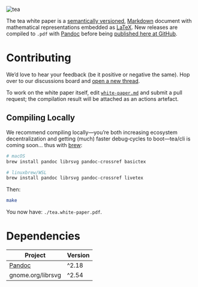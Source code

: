 ![tea](https://tea.xyz/banner.png)

The tea white paper is a [semantically versioned][semver], [Markdown] document
with mathematical representations embedded as [LaTeX].
New releases are compiled to `.pdf` with [Pandoc] before being
[published here at GitHub][releases].

# Contributing

We’d love to hear your feedback (be it positive or negative the same).
Hop over to our discussions board and [open a new thread][discuss].

To work on the white paper itself, edit [`white-paper.md`](white-paper.md)
and submit a pull request;
the compilation result will be attached as an actions artefact.

## Compiling Locally

We recommend compiling locally—you’re both increasing ecosystem
decentralization and getting (much) faster debug‐cycles to boot—tea/cli is
coming soon… thus with [brew]:

```sh
# macOS
brew install pandoc librsvg pandoc-crossref basictex

# linuxbrew/WSL
brew install pandoc librsvg pandoc-crossref livetex
```

Then:

```sh
make
```

You now have: `./tea.white-paper.pdf`.

# Dependencies

| Project           | Version |
|-------------------|---------|
| [Pandoc]          | ^2.18   |
| gnome.org/librsvg | ^2.54   |


[Pandoc]: https://pandoc.org
[Markdown]: https://daringfireball.net/projects/markdown/
[LaTeX]: https://latex-project.org/
[releases]: ../../releases
[brew]: https://brew.sh
[semver]: https://semver.org
[discuss]: ../../discussions
